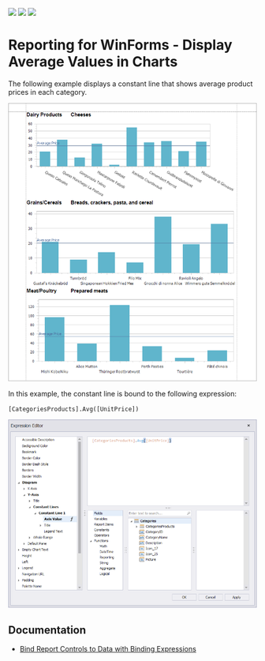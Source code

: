 <!-- default badges list -->
![](https://img.shields.io/endpoint?url=https://codecentral.devexpress.com/api/v1/VersionRange/642266728/2023.1)
[![](https://img.shields.io/badge/Open_in_DevExpress_Support_Center-FF7200?style=flat-square&logo=DevExpress&logoColor=white)](https://supportcenter.devexpress.com/ticket/details/T1166846)
[![](https://img.shields.io/badge/📖_How_to_use_DevExpress_Examples-e9f6fc?style=flat-square)](https://docs.devexpress.com/GeneralInformation/403183)
<!-- default badges end -->

# Reporting for WinForms - Display Average Values in Charts

The following example displays a constant line that shows average product prices in each category.

![XRCharts](Images/xrchart.png)

In this example, the constant line is bound to the following expression:

```expression
[CategoriesProducts].Avg([UnitPrice])
```

![Expression Editor](Images/expression-editor.png)

## Documentation

* [Bind Report Controls to Data with Binding Expressions](https://docs.devexpress.com/XtraReports/1180/detailed-guide-to-devexpress-reporting/use-report-controls/bind-report-controls-to-data/specify-a-control-s-binding-expression?v=23.1)
